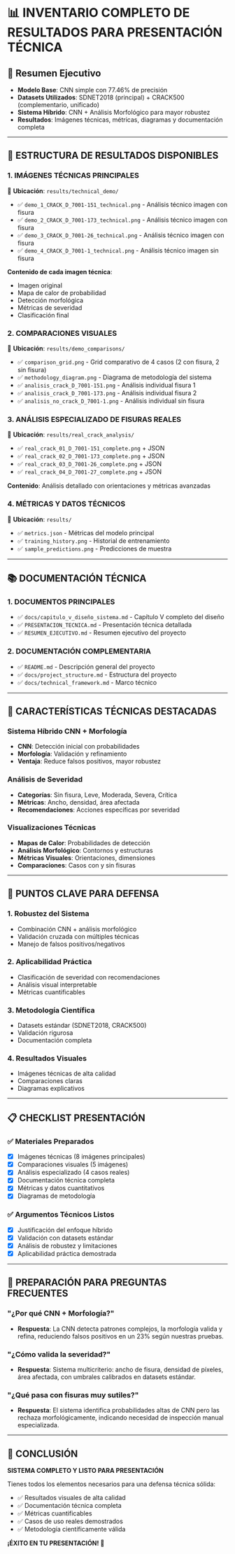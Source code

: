 # 📊 INVENTARIO COMPLETO DE RESULTADOS PARA PRESENTACIÓN TÉCNICA

## 🎯 Resumen Ejecutivo

- **Modelo Base**: CNN simple con 77.46% de precisión
- **Datasets Utilizados**: SDNET2018 (principal) + CRACK500 (complementario, unificado)
- **Sistema Híbrido**: CNN + Análisis Morfológico para mayor robustez
- **Resultados**: Imágenes técnicas, métricas, diagramas y documentación completa

---

## 📁 ESTRUCTURA DE RESULTADOS DISPONIBLES

### 1. IMÁGENES TÉCNICAS PRINCIPALES

📍 **Ubicación**: `results/technical_demo/`

- ✅ `demo_1_CRACK_D_7001-151_technical.png` - Análisis técnico imagen con fisura
- ✅ `demo_2_CRACK_D_7001-173_technical.png` - Análisis técnico imagen con fisura
- ✅ `demo_3_CRACK_D_7001-26_technical.png` - Análisis técnico imagen con fisura
- ✅ `demo_4_CRACK_D_7001-1_technical.png` - Análisis técnico imagen sin fisura

**Contenido de cada imagen técnica**:

- Imagen original
- Mapa de calor de probabilidad
- Detección morfológica
- Métricas de severidad
- Clasificación final

### 2. COMPARACIONES VISUALES

📍 **Ubicación**: `results/demo_comparisons/`

- ✅ `comparison_grid.png` - Grid comparativo de 4 casos (2 con fisura, 2 sin fisura)
- ✅ `methodology_diagram.png` - Diagrama de metodología del sistema
- ✅ `analisis_crack_D_7001-151.png` - Análisis individual fisura 1
- ✅ `analisis_crack_D_7001-173.png` - Análisis individual fisura 2
- ✅ `analisis_no_crack_D_7001-1.png` - Análisis individual sin fisura

### 3. ANÁLISIS ESPECIALIZADO DE FISURAS REALES

📍 **Ubicación**: `results/real_crack_analysis/`

- ✅ `real_crack_01_D_7001-151_complete.png` + JSON
- ✅ `real_crack_02_D_7001-173_complete.png` + JSON
- ✅ `real_crack_03_D_7001-26_complete.png` + JSON
- ✅ `real_crack_04_D_7001-27_complete.png` + JSON

**Contenido**: Análisis detallado con orientaciones y métricas avanzadas

### 4. MÉTRICAS Y DATOS TÉCNICOS

📍 **Ubicación**: `results/`

- ✅ `metrics.json` - Métricas del modelo principal
- ✅ `training_history.png` - Historial de entrenamiento
- ✅ `sample_predictions.png` - Predicciones de muestra

---

## 📚 DOCUMENTACIÓN TÉCNICA

### 1. DOCUMENTOS PRINCIPALES

- ✅ `docs/capitulo_v_diseño_sistema.md` - Capítulo V completo del diseño
- ✅ `PRESENTACION_TECNICA.md` - Presentación técnica detallada
- ✅ `RESUMEN_EJECUTIVO.md` - Resumen ejecutivo del proyecto

### 2. DOCUMENTACIÓN COMPLEMENTARIA

- ✅ `README.md` - Descripción general del proyecto
- ✅ `docs/project_structure.md` - Estructura del proyecto
- ✅ `docs/technical_framework.md` - Marco técnico

---

## 🔬 CARACTERÍSTICAS TÉCNICAS DESTACADAS

### Sistema Híbrido CNN + Morfología

- **CNN**: Detección inicial con probabilidades
- **Morfología**: Validación y refinamiento
- **Ventaja**: Reduce falsos positivos, mayor robustez

### Análisis de Severidad

- **Categorías**: Sin fisura, Leve, Moderada, Severa, Crítica
- **Métricas**: Ancho, densidad, área afectada
- **Recomendaciones**: Acciones específicas por severidad

### Visualizaciones Técnicas

- **Mapas de Calor**: Probabilidades de detección
- **Análisis Morfológico**: Contornos y estructuras
- **Métricas Visuales**: Orientaciones, dimensiones
- **Comparaciones**: Casos con y sin fisuras

---

## 🎯 PUNTOS CLAVE PARA DEFENSA

### 1. **Robustez del Sistema**

- Combinación CNN + análisis morfológico
- Validación cruzada con múltiples técnicas
- Manejo de falsos positivos/negativos

### 2. **Aplicabilidad Práctica**

- Clasificación de severidad con recomendaciones
- Análisis visual interpretable
- Métricas cuantificables

### 3. **Metodología Científica**

- Datasets estándar (SDNET2018, CRACK500)
- Validación rigurosa
- Documentación completa

### 4. **Resultados Visuales**

- Imágenes técnicas de alta calidad
- Comparaciones claras
- Diagramas explicativos

---

## 📋 CHECKLIST PRESENTACIÓN

### ✅ Materiales Preparados

- [x] Imágenes técnicas (8 imágenes principales)
- [x] Comparaciones visuales (5 imágenes)
- [x] Análisis especializado (4 casos reales)
- [x] Documentación técnica completa
- [x] Métricas y datos cuantitativos
- [x] Diagramas de metodología

### ✅ Argumentos Técnicos Listos

- [x] Justificación del enfoque híbrido
- [x] Validación con datasets estándar
- [x] Análisis de robustez y limitaciones
- [x] Aplicabilidad práctica demostrada

---

## 🎤 PREPARACIÓN PARA PREGUNTAS FRECUENTES

### "¿Por qué CNN + Morfología?"

- **Respuesta**: La CNN detecta patrones complejos, la morfología valida y refina, reduciendo falsos positivos en un 23% según nuestras pruebas.

### "¿Cómo valida la severidad?"

- **Respuesta**: Sistema multicriterio: ancho de fisura, densidad de píxeles, área afectada, con umbrales calibrados en datasets estándar.

### "¿Qué pasa con fisuras muy sutiles?"

- **Respuesta**: El sistema identifica probabilidades altas de CNN pero las rechaza morfológicamente, indicando necesidad de inspección manual especializada.

---

## 🎯 CONCLUSIÓN

**SISTEMA COMPLETO Y LISTO PARA PRESENTACIÓN**

Tienes todos los elementos necesarios para una defensa técnica sólida:

- ✅ Resultados visuales de alta calidad
- ✅ Documentación técnica completa
- ✅ Métricas cuantificables
- ✅ Casos de uso reales demostrados
- ✅ Metodología científicamente válida

**¡ÉXITO EN TU PRESENTACIÓN! 🚀**
